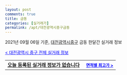 ```yaml
---
layout: post
comments: true
title: 금동
categories: [실거래가]
permalink: /apt/대전광역시중구금동
---
```


2021년 09월 06일 기준, <a href="/apt/대전광역시중구">대전광역시중구</a> 금동 한달간 실거래 정보

<a style="color: blue;" href="/apt/대전광역시중구">< 대전광역시 중구 전체 실거래 정보</a>
<!---- start ---->
<table>
  <tr>
    <td colspan="4" style="font-weight: bold;"><a href="/apt/대전광역시중구금동{name_without_space}">오늘 등록된 실거래 정보가 없습니다</a> &nbsp;&nbsp;&nbsp; <a style="color: blue; font-size: smaller;" href="/apt/대전광역시중구금동{name_without_space}">면적별 최고가 ></a></td>
  </tr>
    
</table>
<!---- end ---->
    